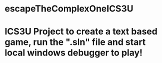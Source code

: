 # escapeTheComplexOneICS3U
# ICS3U Project to create a text based game, run the ".sln" file and start local windows debugger to play!
